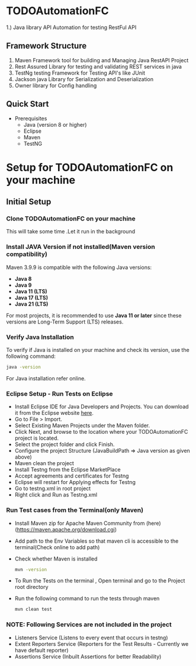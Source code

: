# TODOAutomationFC



1.) Java library API Automation for testing RestFul API




## Framework Structure


1. Maven Framework tool for building and Managing Java RestAPI Project
2. Rest Assured Library for testing and validating REST services in java
3.  TestNg testing Framework for Testing API's like JUnit
4.  Jackson java Library for Serialization and Deserialization
5.   Owner library for Config handling

## Quick Start

- Prerequisites
	- Java (version 8 or higher)
	- Eclipse
	- Maven
	- TestNG

# Setup for TODOAutomationFC on your machine

## Initial Setup

### Clone TODOAutomationFC on your machine

This will take some time .Let it run in the background

### Install JAVA Version if not installed(Maven version compatibility)

Maven 3.9.9 is compatible with the following Java versions:
- **Java 8**
- **Java 9**
- **Java 11 (LTS)**
- **Java 17 (LTS)**
- **Java 21 (LTS)**

For most projects, it is recommended to use **Java 11 or later** since these versions are Long-Term Support (LTS) releases.

### Verify Java Installation
To verify if Java is installed on your machine and check its version, use the following command:

```bash
java -version
```

For Java installation refer online.

### Eclipse Setup - Run Tests on Eclipse

- Install Eclipse IDE for Java Developers and Projects. You can download it from the Eclipse website [here](https://eclipse.org/downloads/).
- Go to File > Import.
- Select Existing Maven Projects under the Maven folder.
- Click Next, and browse to the location where your TODOAutomationFC project is located.
- Select the project folder and click Finish.
- Configure the project Structure (JavaBuildPath => Java version as given above)
- Maven clean the project
- Install Testng from the Eclipse MarketPlace
- Accept agreements and certificates for Testng
- Eclipse will restart for Applying effects for Testng
- Go to testng.xml in root project
- Right click and Run as Testng.xml


### Run Test cases from the Terminal(only Maven)

- Install Maven zip for Apache Maven Community from (here)(https://maven.apache.org/download.cgi)
- Add path to the Env Variables so that maven cli is accessible to the terminal(Check online to add path)
- Check whether Maven is installed
  
  ```bash
  mvn -version
  ```
- To Run the Tests on the terminal , Open terminal and go to the Project root directory
- Run the following command to run the tests through maven
  
  ```bash
  mvn clean test
  ```

### NOTE: Following Services are not included in the project

- Listeners Service (Listens to every event that occurs in testng)
- Extent Reporters Service (Reporters for the Test Results - Currently we have default reporter)
- Assertions Service (Inbuilt Assertions for better Readability)











